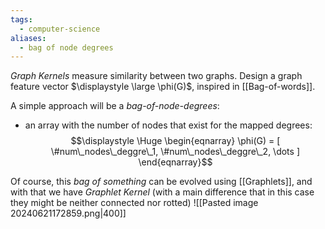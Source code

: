 ```yaml
---
tags:
  - computer-science
aliases:
  - bag of node degrees
---
```

*Graph Kernels* measure similarity between two graphs. Design a graph feature vector $\displaystyle \large \phi(G)$, inspired in [[Bag-of-words]].

A simple approach will be a *bag-of-node-degrees*:
- an array with the number of nodes that exist for the mapped degrees:
$$\displaystyle \Huge \begin{eqnarray} 
\phi(G) = [
\#num\_nodes\_deggre\_1, 
\#num\_nodes\_deggre\_2, 
\dots
]
\end{eqnarray}$$

Of course, this *bag of something* can be evolved using [[Graphlets]], and with that we have *Graphlet Kernel* (with a main difference that in this case they might be neither connected nor rotted)
![[Pasted image 20240621172859.png|400]]

